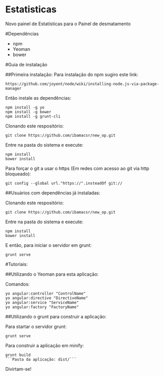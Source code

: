 # Estatisticas

Novo painel de Estatísticas para o Painel de desmatamento


#Dependências

- npm
- Yeoman
- bower


#Guia de instalação

##Primeira instalação:
Para instalação do npm sugiro este link: 
```
https://github.com/joyent/node/wiki/installing-node.js-via-package-manager
```

Então instale as dependências:
```
npm install -g yo
npm install -g bower
npm install -g grunt-cli
```

Clonando este respositório: 
```
git clone https://github.com/ibamacsr/new_op.git
```

Entre na pasta do sistema e execute:
```
npm install
bower install
```

Para forçar o git a usar o https (Em redes com acesso ao git via http bloqueado):
```
git config --global url."https://".insteadOf git://
```

##Usuários com dependências já instaladas:

Clonando este respositório: 
```
git clone https://github.com/ibamacsr/new_op.git
```

Entre na pasta do sistema e execute:
```
npm install
bower install
```

E então, para iniciar o servidor em grunt:

``` 
grunt serve
```


#Tutoriais:

##Utilizando o Yeoman para esta aplicação:

Comandos:
```
yo angular:controller "ControlName"
yo angular:directive "DirectiveName"
yo angular:service "ServiceName"
yo angular:factory "FactoryName"
```

##Utilizando o grunt para construir a aplicação:

Para startar o servidor grunt:
``` 
grunt serve
```
Para construir a aplicação em minify:
```
grunt build
```Pasta da aplicação: dist/```
```

Divirtam-se!


